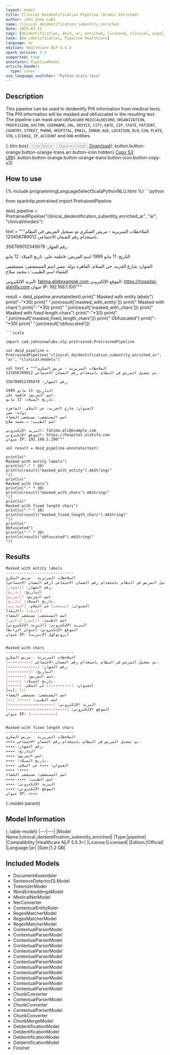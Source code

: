 ```yaml
---
layout: model
title: Clinical Deidentification Pipeline (Arabic-Enriched)
author: John Snow Labs
name: clinical_deidentification_subentity_enriched
date: 2025-03-11
tags: [deidentification, deid, ar, enriched, licensed, clinical, pipeline, subentity]
task: [De-identification, Pipeline Healthcare]
language: ar
edition: Healthcare NLP 5.5.3
spark_version: 3.4
supported: true
annotator: PipelineModel
article_header:
  type: cover
use_language_switcher: "Python-Scala-Java"
---
```


## Description

This pipeline can be used to deidentify PHI information from medical texts. The PHI information will be masked and obfuscated in the resulting text.
The pipeline can mask and obfuscate `MEDICALRECORD`, `ORGANIZATION`, `PROFESSION`, `DOCTOR`, `USERNAME`, `URL`, `DEVICE`, `CITY`, `DATE`,
`ZIP`, `STATE`, `PATIENT`, `COUNTRY`, `STREET`, `PHONE`, `HOSPITAL`, `EMAIL`, `IDNUM`, `AGE`, `LOCATION`, `DLN`, `SSN`, `PLATE`, `VIN`, `LICENSE`, `IP`, `ACCOUNT` and `DOB`  entities.

{:.btn-box}
<button class="button button-orange" disabled>Live Demo</button>
<button class="button button-orange" disabled>Open in Colab</button>
[Download](https://s3.amazonaws.com/auxdata.johnsnowlabs.com/clinical/models/clinical_deidentification_subentity_enriched_ar_5.5.3_3.4_1741711381612.zip){:.button.button-orange.button-orange-trans.arr.button-icon.hidden}
[Copy S3 URI](s3://auxdata.johnsnowlabs.com/clinical/models/clinical_deidentification_subentity_enriched_ar_5.5.3_3.4_1741711381612.zip){:.button.button-orange.button-orange-trans.button-icon.button-copy-s3}

## How to use



<div class="tabs-box" markdown="1">
{% include programmingLanguageSelectScalaPythonNLU.html %}
```python

from sparknlp.pretrained import PretrainedPipeline

deid_pipeline = PretrainedPipeline("clinical_deidentification_subentity_enriched_ar", "ar", "clinical/models")

text = """الملاحظات السريرية - مريض السكري
تم تسجيل المريض في النظام باستخدام رقم الضمان الاجتماعي 123456789012.

رقم الجهاز: 356789012345678.

التاريخ: 11 مايو 1999
اسم المريض: فاطمة علي.
تاريخ الميلاد: 12 مايو.

العنوان: شارع الحرية، حي السلام، القاهرة
دولة: مصر
اسم المستشفى: مستشفى الشفاء
اسم الطبيب: د.محمد صلاح

البريد الإلكتروني: fatima.ali@example.com
الموقع الإلكتروني: https://hospital-alshifa.com
عنوان IP: 192.168.1.100"""

result = deid_pipeline.annotate(text)
print("
Masked with entity labels")
print("-"*30)
print("
".join(result['masked_with_entity']))
print("
Masked with chars")
print("-"*30)
print("
".join(result['masked_with_chars']))
print("
Masked with fixed length chars")
print("-"*30)
print("
".join(result['masked_fixed_length_chars']))
print("
Obfuscated")
print("-"*30)
print("
".join(result['obfuscated']))


```
```scala

import com.johnsnowlabs.nlp.pretrained.PretrainedPipeline

val deid_pipeline = PretrainedPipeline("clinical_deidentification_subentity_enriched_ar", "ar", "clinical/models")

val text = """الملاحظات السريرية - مريض السكري
تم تسجيل المريض في النظام باستخدام رقم الضمان الاجتماعي 123456789012.

رقم الجهاز: 356789012345678.

التاريخ: 11 مايو 1999
اسم المريض: فاطمة علي.
تاريخ الميلاد: 12 مايو.

العنوان: شارع الحرية، حي السلام، القاهرة
دولة: مصر
اسم المستشفى: مستشفى الشفاء
اسم الطبيب: د.محمد صلاح

البريد الإلكتروني: fatima.ali@example.com
الموقع الإلكتروني: https://hospital-alshifa.com
عنوان IP: 192.168.1.100"""

val result = deid_pipeline.annotate(text)

println("
Masked with entity labels")
println("-" * 30)
println(result("masked_with_entity").mkString("
"))
println("
Masked with chars")
println("-" * 30)
println(result("masked_with_chars").mkString("
"))
println("
Masked with fixed length chars")
println("-" * 30)
println(result("masked_fixed_length_chars").mkString("
"))
println("
Obfuscated")
println("-" * 30)
println(result("obfuscated").mkString("
"))

```
</div>

## Results

```bash
Masked with entity labels
------------------------------
الملاحظات السريرية - مريض السكري
تم تسجيل المريض في النظام باستخدام رقم الضمان الاجتماعي [رقم الضمان الاجتماعي].
رقم الجهاز: [الجهاز].
التاريخ: [تاريخ]
اسم المريض: [المريض].
تاريخ الميلاد: [تاريخ].
العنوان: [مستشفى] حي السلام، [المدينة]
[البلد]: [البلد]
اسم المستشفى: مستشفى الشفاء
اسم الطبيب: [دكتور] [دكتور]
البريد الإلكتروني: [البريد الإلكتروني]
الموقع الإلكتروني: [عنوان الرابط]
عنوان IP: [بروتوكول الإنترنت]


Masked with chars
------------------------------
الملاحظات السريرية - مريض السكري
تم تسجيل المريض في النظام باستخدام رقم الضمان الاجتماعي [٭٭٭٭٭٭٭٭٭٭].
رقم الجهاز: [٭٭٭٭٭٭٭٭٭٭٭٭٭].
التاريخ: [٭٭٭٭٭٭٭٭٭٭]
اسم المريض: [٭٭٭٭٭٭٭].
تاريخ الميلاد: [٭٭٭٭٭].
العنوان: [٭٭٭٭٭٭٭٭٭٭] حي السلام، [٭٭٭٭٭]
[٭٭]: [٭]
اسم المستشفى: مستشفى الشفاء
اسم الطبيب: [٭٭٭٭] [٭٭]
البريد الإلكتروني: [٭٭٭٭٭٭٭٭٭٭٭٭٭٭٭٭٭٭٭٭]
الموقع الإلكتروني: [٭٭٭٭٭٭٭٭٭٭٭٭٭٭٭٭٭٭٭٭٭٭٭٭٭٭]
عنوان IP: [٭٭٭٭٭٭٭٭٭٭٭]


Masked with fixed length chars
------------------------------
الملاحظات السريرية - مريض السكري
تم تسجيل المريض في النظام باستخدام رقم الضمان الاجتماعي ٭٭٭٭.
رقم الجهاز: ٭٭٭٭.
التاريخ: ٭٭٭٭
اسم المريض: ٭٭٭٭.
تاريخ الميلاد: ٭٭٭٭.
العنوان: ٭٭٭٭ حي السلام، ٭٭٭٭
٭٭٭٭: ٭٭٭٭
اسم المستشفى: مستشفى الشفاء
اسم الطبيب: ٭٭٭٭ ٭٭٭٭
البريد الإلكتروني: ٭٭٭٭
الموقع الإلكتروني: ٭٭٭٭
عنوان IP: ٭٭٭٭

```

{:.model-param}
## Model Information

{:.table-model}
|---|---|
|Model Name:|clinical_deidentification_subentity_enriched|
|Type:|pipeline|
|Compatibility:|Healthcare NLP 5.5.3+|
|License:|Licensed|
|Edition:|Official|
|Language:|ar|
|Size:|1.2 GB|

## Included Models

- DocumentAssembler
- SentenceDetectorDLModel
- TokenizerModel
- WordEmbeddingsModel
- MedicalNerModel
- NerConverter
- ContextualEntityRuler
- RegexMatcherModel
- RegexMatcherModel
- RegexMatcherModel
- ContextualParserModel
- ContextualParserModel
- ContextualParserModel
- ContextualParserModel
- ContextualParserModel
- ContextualParserModel
- ContextualParserModel
- ContextualParserModel
- ContextualParserModel
- ContextualParserModel
- ContextualParserModel
- ContextualParserModel
- ChunkConverter
- ContextualParserModel
- ChunkConverter
- ContextualParserModel
- ChunkConverter
- ChunkMergeModel
- DeIdentificationModel
- DeIdentificationModel
- DeIdentificationModel
- DeIdentificationModel
- Finisher